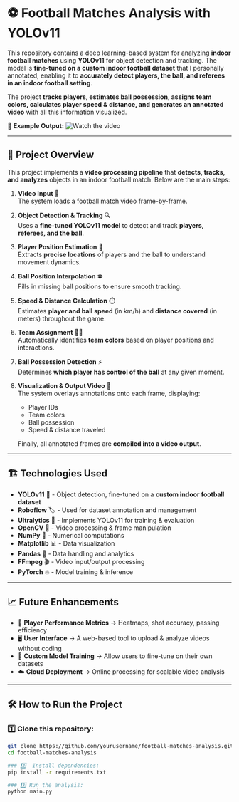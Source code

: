 # ⚽ Football Matches Analysis with YOLOv11

This repository contains a deep learning-based system for analyzing **indoor football matches** using **YOLOv11** for object detection and tracking. The model is **fine-tuned on a custom indoor football dataset** that I personally annotated, enabling it to **accurately detect players, the ball, and referees in an indoor football setting**.

The project **tracks players, estimates ball possession, assigns team colors, calculates player speed & distance, and generates an annotated video** with all this information visualized.

🎥 **Example Output:**
![Watch the video](https://raw.githubusercontent.com/FdiLmr/ML-Football-Analysis/main/examples/output.gif)

---

## 🚀 Project Overview

This project implements a **video processing pipeline** that **detects, tracks, and analyzes** objects in an indoor football match. Below are the main steps:

1. **Video Input** 🎥  
   The system loads a football match video frame-by-frame.

2. **Object Detection & Tracking** 🔍  
   Uses a **fine-tuned YOLOv11 model** to detect and track **players, referees, and the ball**.

3. **Player Position Estimation** 📍  
   Extracts **precise locations** of players and the ball to understand movement dynamics.

4. **Ball Position Interpolation** ⚽  
   Fills in missing ball positions to ensure smooth tracking.

5. **Speed & Distance Calculation** ⏱️  
   Estimates **player and ball speed** (in km/h) and **distance covered** (in meters) throughout the game.

6. **Team Assignment** 🔴🔵  
   Automatically identifies **team colors** based on player positions and interactions.

7. **Ball Possession Detection** ⚡  
   Determines **which player has control of the ball** at any given moment.

8. **Visualization & Output Video** 🎨  
   The system overlays annotations onto each frame, displaying:
   - Player IDs  
   - Team colors  
   - Ball possession  
   - Speed & distance traveled  
   
   Finally, all annotated frames are **compiled into a video output**.

---

## 🏗 Technologies Used
- **YOLOv11** 🚀 - Object detection, fine-tuned on a **custom indoor football dataset**  
- **Roboflow** 🏷️ - Used for dataset annotation and management  
- **Ultralytics** 📡 - Implements YOLOv11 for training & evaluation  
- **OpenCV** 👀 - Video processing & frame manipulation  
- **NumPy** 🔢 - Numerical computations  
- **Matplotlib** 📊 - Data visualization  
- **Pandas** 📑 - Data handling and analytics  
- **FFmpeg** 🎬 - Video input/output processing  
- **PyTorch** 🔥 - Model training & inference  

---

## 📈 Future Enhancements
- 🏃 **Player Performance Metrics** → Heatmaps, shot accuracy, passing efficiency  
- 🖥️ **User Interface** → A web-based tool to upload & analyze videos without coding  
- 🎯 **Custom Model Training** → Allow users to fine-tune on their own datasets  
- ☁️ **Cloud Deployment** → Online processing for scalable video analysis  

---

## 🛠 How to Run the Project
### 1️⃣ Clone this repository:
```bash
git clone https://github.com/yourusername/football-matches-analysis.git
cd football-matches-analysis

### 2️⃣  Install dependencies:
pip install -r requirements.txt

### 3️⃣ Run the analysis:
python main.py